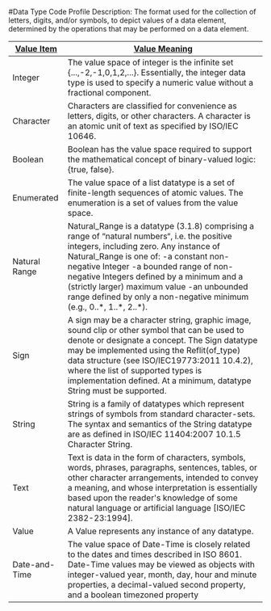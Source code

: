 #Data Type Code Profile
Description: The format used for the collection of letters, digits, and/or symbols, to depict values of a data element, determined by the operations that may be performed on a data element.<table>
<thead><tr><th scope='col'><a href='ValueItem.md'>Value Item</a></th><th scope='col'><a href='ValueDefinition.md'>Value Meaning</a></th></tr></thead><tr><td>Integer</td><td>The value space of integer is the infinite set {...,-2,-1,0,1,2,...}.  Essentially, the integer data type is used to specify a numeric value without a fractional component.</td></tr><tr><td>Character</td><td>Characters are classified for convenience as letters, digits, or other characters. A character is an atomic unit of text as specified by ISO/IEC 10646.</td></tr><tr><td>Boolean</td><td>Boolean has the value space required to support the mathematical concept of binary-valued logic: {true, false}.</td></tr><tr><td>Enumerated</td><td>The value space of a list datatype is a set of finite-length sequences of atomic values. The enumeration is a set of values from the value space.</td></tr><tr><td>Natural Range</td><td>Natural_Range is a datatype (3.1.8) comprising a range of “natural numbers“, i.e. the positive integers, including zero. Any instance of Natural_Range is one of: -a constant non-negative Integer -a bounded range of non-negative Integers defined by a minimum and a (strictly larger) maximum value -an unbounded range defined by only a non-negative minimum (e.g., 0..*, 1..*, 2..*).</td></tr><tr><td>Sign</td><td>A sign may be a character string, graphic image, sound clip or other symbol that can be used to denote or designate a concept. The Sign datatype may be implemented using the Reflit(of_type) data structure (see ISO/IEC19773:2011 10.4.2), where the list of supported types is implementation defined. At a minimum, datatype String must be supported.</td></tr><tr><td>String</td><td>String is a family of datatypes which represent strings of symbols from standard character-sets. The syntax and semantics of the String datatype are as defined in ISO/IEC 11404:2007 10.1.5 Character String.</td></tr><tr><td>Text</td><td>Text is data in the form of characters, symbols, words, phrases, paragraphs, sentences, tables, or other character arrangements, intended to convey a meaning, and whose interpretation is essentially based upon the reader's knowledge of some natural language or artificial language [ISO/IEC 2382-23:1994].</td></tr><tr><td>Value</td><td>A Value represents any instance of any datatype.</td></tr><tr><td>Date-and-Time</td><td>The value space of Date-Time is closely related to the dates and times described in ISO 8601. Date-Time values may be viewed as objects with integer-valued year, month, day, hour and minute properties, a decimal-valued second property, and a boolean timezoned property</td></tr></table>